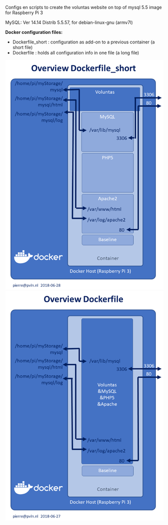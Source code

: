 Configs en scripts to create the voluntas website on top of mysql 5.5 image for Raspberry Pi 3

MySQL:	Ver 14.14 Distrib 5.5.57, for debian-linux-gnu (armv7l)

__Docker configuration files:__
* Dockerfile_short : configuration as add-on to a previous container (a short file)
* Dockerfile       : holds all configuration info in one file (a long file)

![overview](./media/Dockerfile_short.png)
![overview](./media/Dockerfile.png)
